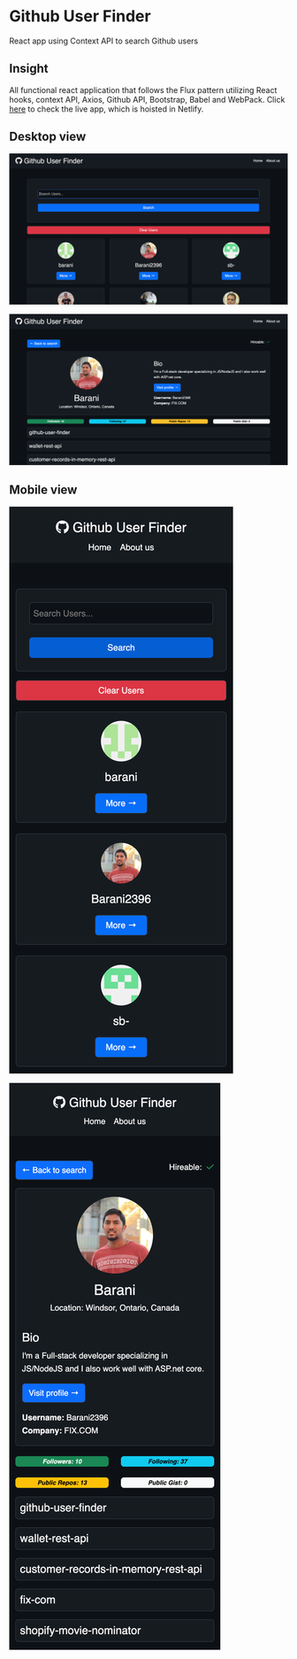 # Github User Finder
React app using Context API to search Github users

## Insight 
All functional react application that follows the Flux pattern utilizing React hooks, context API, Axios, Github API, Bootstrap, Babel and WebPack. Click [here](https://github-user-finder-2396.netlify.app/) to check the live app, which is hoisted in Netlify.

## Desktop view
![Desktop-View-1](https://raw.githubusercontent.com/Barani2396/github-user-finder/main/src/assets/desk-view-1.png)

![Desktop-View-2](https://raw.githubusercontent.com/Barani2396/github-user-finder/main/src/assets/desk-view-2.png)

## Mobile view
![Mobile-View-1](https://raw.githubusercontent.com/Barani2396/github-user-finder/main/src/assets/mobile-view-1.png)

![Mobile-View-2](https://raw.githubusercontent.com/Barani2396/github-user-finder/main/src/assets/mobile-view-2.png)
